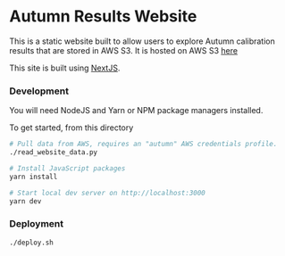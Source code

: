# Autumn Results Website

This is a static website built to allow users to explore Autumn calibration results that are stored in AWS S3. It is hosted on AWS S3 [here](http://www.autumn-data.com)

This site is built using [NextJS](https://nextjs.org/).

### Development

You will need NodeJS and Yarn or NPM package managers installed.

To get started, from this directory

```bash
# Pull data from AWS, requires an "autumn" AWS credentials profile.
./read_website_data.py

# Install JavaScript packages
yarn install

# Start local dev server on http://localhost:3000
yarn dev
```

### Deployment

```bash
./deploy.sh
```
